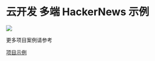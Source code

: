 # 云开发 多端 HackerNews 示例

![](https://user-gold-cdn.xitu.io/2020/6/10/1729bb51097bf9ad?imageView2/0/w/1280/h/960/format/webp/ignore-error/1)

更多项目案例请参考

[项目示例](https://github.com/TencentCloudBase/cloudbase-framework#%E9%A1%B9%E7%9B%AE%E7%A4%BA%E4%BE%8B)
